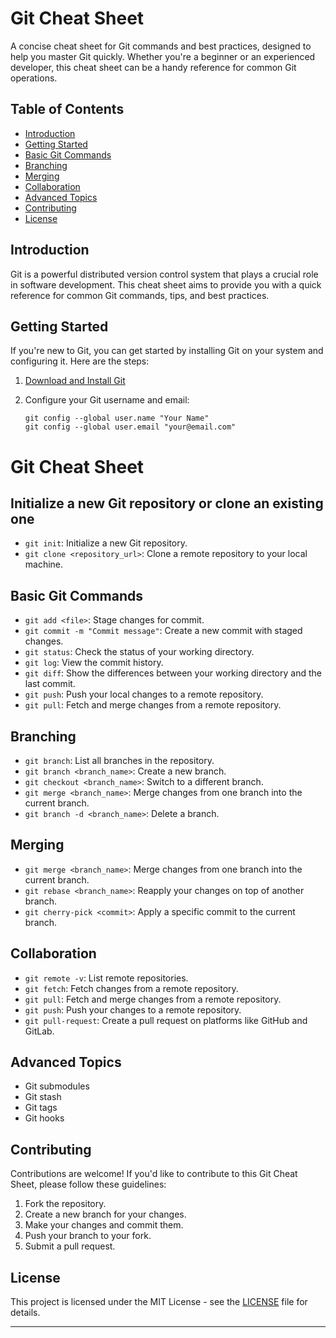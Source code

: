 # Git Cheat Sheet

A concise cheat sheet for Git commands and best practices, designed to help you master Git quickly. Whether you're a beginner or an experienced developer, this cheat sheet can be a handy reference for common Git operations.

## Table of Contents

- [Introduction](#introduction)
- [Getting Started](#getting-started)
- [Basic Git Commands](#basic-git-commands)
- [Branching](#branching)
- [Merging](#merging)
- [Collaboration](#collaboration)
- [Advanced Topics](#advanced-topics)
- [Contributing](#contributing)
- [License](#license)

## Introduction

Git is a powerful distributed version control system that plays a crucial role in software development. This cheat sheet aims to provide you with a quick reference for common Git commands, tips, and best practices.

## Getting Started

If you're new to Git, you can get started by installing Git on your system and configuring it. Here are the steps:

1. [Download and Install Git](https://git-scm.com/downloads)
2. Configure your Git username and email:

   ```shell
   git config --global user.name "Your Name"
   git config --global user.email "your@email.com"

# Git Cheat Sheet

## Initialize a new Git repository or clone an existing one

- `git init`: Initialize a new Git repository.
- `git clone <repository_url>`: Clone a remote repository to your local machine.

## Basic Git Commands

- `git add <file>`: Stage changes for commit.
- `git commit -m "Commit message"`: Create a new commit with staged changes.
- `git status`: Check the status of your working directory.
- `git log`: View the commit history.
- `git diff`: Show the differences between your working directory and the last commit.
- `git push`: Push your local changes to a remote repository.
- `git pull`: Fetch and merge changes from a remote repository.

## Branching

- `git branch`: List all branches in the repository.
- `git branch <branch_name>`: Create a new branch.
- `git checkout <branch_name>`: Switch to a different branch.
- `git merge <branch_name>`: Merge changes from one branch into the current branch.
- `git branch -d <branch_name>`: Delete a branch.

## Merging

- `git merge <branch_name>`: Merge changes from one branch into the current branch.
- `git rebase <branch_name>`: Reapply your changes on top of another branch.
- `git cherry-pick <commit>`: Apply a specific commit to the current branch.

## Collaboration

- `git remote -v`: List remote repositories.
- `git fetch`: Fetch changes from a remote repository.
- `git pull`: Fetch and merge changes from a remote repository.
- `git push`: Push your changes to a remote repository.
- `git pull-request`: Create a pull request on platforms like GitHub and GitLab.

## Advanced Topics

- Git submodules
- Git stash
- Git tags
- Git hooks

## Contributing

Contributions are welcome! If you'd like to contribute to this Git Cheat Sheet, please follow these guidelines:

1. Fork the repository.
2. Create a new branch for your changes.
3. Make your changes and commit them.
4. Push your branch to your fork.
5. Submit a pull request.

## License

This project is licensed under the MIT License - see the [LICENSE](LICENSE) file for details.

---

